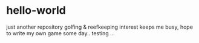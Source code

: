 # hello-world
just another repository
golfing & reefkeeping interest keeps me busy, hope to write my own game some day.. 
testing ... 
